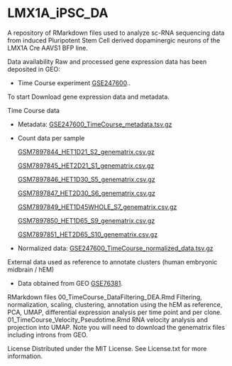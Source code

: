 # LMX1A_iPSC_DA
A repository of RMarkdown files used to analyze sc-RNA sequencing data from induced Pluripotent Stem Cell derived dopaminergic neurons of the LMX1A Cre AAVS1 BFP line.

Data availability
Raw and processed gene expression data has been deposited in GEO:

+ Time Course experiment [GSE247600](https://www.ncbi.nlm.nih.gov/geo/query/acc.cgi?acc=GSE247600)..

To start
Download gene expression data and metadata.

Time Course data
+ Metadata: [GSE247600_TimeCourse_metadata.tsv.gz](https://ftp.ncbi.nlm.nih.gov/geo/series/GSE247nnn/GSE247600/suppl/GSE247600%5FTimeCourse%5Fmetadata.tsv.gz)
  
+ Count data per sample

  [GSM7897844_HET1D21_S2_genematrix.csv.gz](https://ftp.ncbi.nlm.nih.gov/geo/samples/GSM7897nnn/GSM7897844/suppl/GSM7897844%5FHET1D21%5FS2%5Fgenematrix.csv.gz)
  
  [GSM7897845_HET2D21_S1_genematrix.csv.gz](https://ftp.ncbi.nlm.nih.gov/geo/samples/GSM7897nnn/GSM7897845/suppl/GSM7897845%5FHET2D21%5FS1%5Fgenematrix.csv.gz)

  [GSM7897846_HET1D30_S5_genematrix.csv.gz](https://ftp.ncbi.nlm.nih.gov/geo/samples/GSM7897nnn/GSM7897846/suppl/GSM7897846%5FHET1D30%5FS5%5Fgenematrix.csv.gz)

  [GSM7897847_HET2D30_S6_genematrix.csv.gz](https://ftp.ncbi.nlm.nih.gov/geo/samples/GSM7897nnn/GSM7897847/suppl/GSM7897847%5FHET2D30%5FS6%5Fgenematrix.csv.gz)

  [GSM7897849_HET1D45WHOLE_S7_genematrix.csv.gz](https://ftp.ncbi.nlm.nih.gov/geo/samples/GSM7897nnn/GSM7897849/suppl/GSM7897849%5FHET1D45WHOLE%5FS7%5Fgenematrix.csv.gz)

  [GSM7897850_HET1D65_S9_genematrix.csv.gz](https://ftp.ncbi.nlm.nih.gov/geo/samples/GSM7897nnn/GSM7897850/suppl/GSM7897850%5FHET1D65%5FS9%5Fgenematrix.csv.gz)

  [GSM7897851_HET2D65_S10_genematrix.csv.gz](https://ftp.ncbi.nlm.nih.gov/geo/samples/GSM7897nnn/GSM7897851/suppl/GSM7897851%5FHET2D65%5FS10%5Fgenematrix.csv.gz)
  
+ Normalized data: [GSE247600_TimeCourse_normalized_data.tsv.gz](https://ftp.ncbi.nlm.nih.gov/geo/series/GSE247nnn/GSE247600/suppl/GSE247600%5FTimeCourse%5Fnormalized%5Fdata.tsv.gz)

External data used as reference to annotate clusters (human embryonic midbrain / hEM)
+ Data obtained from GEO [GSE76381](https://www.ncbi.nlm.nih.gov/geo/query/acc.cgi?acc=GSE76381).

RMarkdown files
00_TimeCourse_DataFiltering_DEA.Rmd Filtering, normalization, scaling, clustering, annotation using the hEM as reference, PCA, UMAP, differential expression analysis per time point and per clone.
01_TimeCourse_Velocity_Pseudotime.Rmd RNA velocity analysis and projection into UMAP. Note you will need to download the genematrix files including introns from GEO.

License
Distributed under the MIT License. See License.txt for more information.
